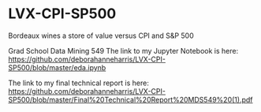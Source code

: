 # LVX-CPI-SP500
Bordeaux wines a store of value versus CPI and S&amp;P 500

Grad School Data Mining 549 The link to my Jupyter Notebook is here:
https://github.com/deborahanneharris/LVX-CPI-SP500/blob/master/eda.ipynb

The link to my final technical report is here:
https://github.com/deborahanneharris/LVX-CPI-SP500/blob/master/Final%20Technical%20Report%20MDS549%20(1).pdf
